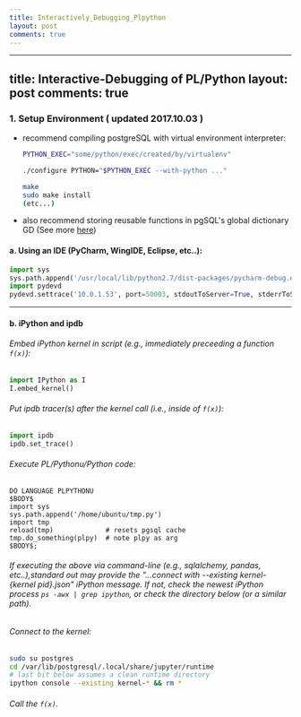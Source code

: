 ```yaml
---
title: Interactively_Debugging_Plpython
layout: post
comments: true
---
```

---
title: Interactive-Debugging of PL/Python
layout: post
comments: true
---
### 1. Setup Environment  ( updated __2017.10.03__ ) 
- recommend compiling postgreSQL with virtual environment interpreter:
  
  ```bash
  PYTHON_EXEC="some/python/exec/created/by/virtualenv"
  
  ./configure PYTHON="$PYTHON_EXEC --with-python ..."
  
  make
  sudo make install
  (etc...)
  ```

- also recommend storing reusable functions in pgSQL's global dictionary GD (See more [here](https://www.postgresql.org/docs/8.2/static/plpython-funcs.html#AEN41829))




#### a. Using an IDE (PyCharm, WingIDE, Eclipse, etc..):

```python
import sys
sys.path.append('/usr/local/lib/python2.7/dist-packages/pycharm-debug.egg')
import pydevd
pydevd.settrace('10.0.1.53', port=50003, stdoutToServer=True, stderrToServer=True)
```

---

#### b. iPython and ipdb

###### Embed iPython kernel in script (e.g., immediately preceeding a function `f(x)`):

```python
import IPython as I
I.embed_kernel()
```

###### Put ipdb tracer(s) after the kernel call (i.e., inside of `f(x)`):

```python
import ipdb
ipdb.set_trace()
```

###### Execute PL/Pythonu/Python code:

```PLpgSQL
DO LANGUAGE PLPYTHONU
$BODY$
import sys
sys.path.append('/home/ubuntu/tmp.py')
import tmp
reload(tmp)             # resets pgsql cache
tmp.do_something(plpy)  # note plpy as arg
$BODY$;
```

###### If executing the above via command-line (e.g., sqlalchemy, pandas, etc..),standard out may provide the "...connect with --existing kernel-{*kernel pid*}.json" iPython message.  If not, check the newest iPython process `ps -awx | grep ipython`, or check the directory below (or a similar path).

###### Connect to the kernel:

```bash
sudo su postgres
cd /var/lib/postgresql/.local/share/jupyter/runtime
# last bit below assumes a clean runtime directory
ipython console --existing kernel-* && rm *
```

###### Call the `f(x)`.